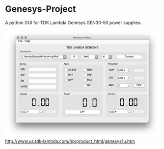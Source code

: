 # Genesys-Project
A python GUI for TDK Lambda Genesys GEN30-50 power supplies.

![alt tag](https://github.com/FlyGlas/Genesys-Project/raw/master/screenshot.png)
http://www.us.tdk-lambda.com/hp/product_html/genesys1u.htm
